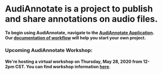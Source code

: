 # AudiAnnotate is a project to publish and share annotations on audio files.




#### To begin using AudiAnnotate, navigate to the [AudiAnnotate Application](http://audiannotate.brumfieldlabs.com/). Our [documentation of workflow](workflow.md) will help you start your own project. 



### Upcoming AudiAnnotate Workshop:


#### We're hosting a virtual workshop on Thursday, May 28, 2020 from 12-2pm CST. You can find workshop information [here](workshop.md).
